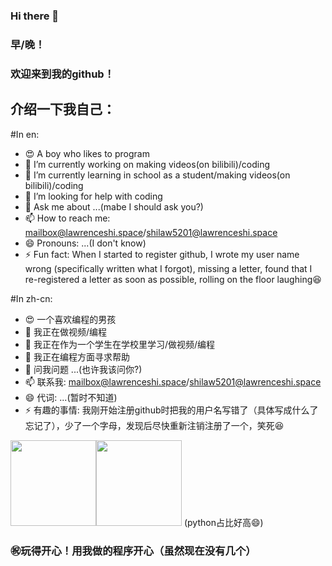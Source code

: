 ### Hi there 👋

### 早/晚！
### 欢迎来到我的github！
## 介绍一下我自己：

#In en:
- 😍 A boy who likes to program
- 🔭 I’m currently working on making videos(on bilibili)/coding
- 🌱 I’m currently learning in school as a student/making videos(on bilibili)/coding
- 🤔 I’m looking for help with coding
- 💬 Ask me about ...(mabe I should ask you?)
- 📫 How to reach me: mailbox@lawrenceshi.space/shilaw5201@lawrenceshi.space
- 😄 Pronouns: ...(I don't know)
- ⚡ Fun fact: When I started to register github, I wrote my user name wrong (specifically written what I forgot), missing a letter, found that I re-registered a letter as soon as possible, rolling on the floor laughing😆

#In zh-cn:
- 😍 一个喜欢编程的男孩
- 🔭 我正在做视频/编程
- 🌱 我正在作为一个学生在学校里学习/做视频/编程
- 🤔 我正在编程方面寻求帮助
- 💬 问我问题 ...(也许我该问你?)
- 📫 联系我: mailbox@lawrenceshi.space/shilaw5201@lawrenceshi.space
- 😄 代词: ...(暂时不知道)
- ⚡ 有趣的事情: 我刚开始注册github时把我的用户名写错了（具体写成什么了忘记了），少了一个字母，发现后尽快重新注销注册了一个，笑死😆

<img align="" height="137px" src="https://github-readme-stats.vercel.app/api?username=lawrenceshi&hide_title=false&hide_border=true&show_icons=true&include_all_commits=true&line_height=21&bg_color=0,EC6C6C,FFD479,FFFC79,73FA79&theme=graywhite&locale=cn" /><img align="" height="137px" src="https://github-readme-stats.vercel.app/api/top-langs/?username=lawrenceshi&hide_title=false&hide_border=true&layout=compact&bg_color=0,73FA79,73FDFF,D783FF&theme=graywhite&locale=cn" />
(python占比好高😄)
### ㊗️玩得开心！用我做的程序开心（虽然现在没有几个）

<!--
**lawrenceshi/lawrenceshi** is a ✨ _special_ ✨ repository because its `README.md` (this file) appears on your GitHub profile.

Here are some ideas to get you started:

- 🔭 I’m currently working on ...
- 🌱 I’m currently learning ...
- 👯 I’m looking to collaborate on ...
- 🤔 I’m looking for help with ...
- 💬 Ask me about ...
- 📫 How to reach me: ...
- 😄 Pronouns: ...
- ⚡ Fun fact: ...
-->


